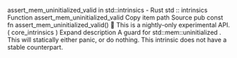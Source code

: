 assert_mem_uninitialized_valid in std::intrinsics - Rust
std
::
intrinsics
Function
assert_mem_uninitialized_valid
Copy item path
Source
pub const fn assert_mem_uninitialized_valid<T>()
🔬
This is a nightly-only experimental API. (
core_intrinsics
)
Expand description
A guard for
std::mem::uninitialized
. This will statically either panic, or do nothing.
This intrinsic does not have a stable counterpart.